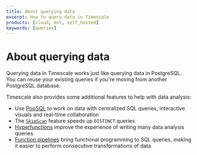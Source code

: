 ```yaml
---
title: About querying data
excerpt: How to query data in Timescale
products: [cloud, mst, self_hosted]
keywords: [queries]
---
```


# About querying data

Querying data in Timescale works just like querying data in PostgreSQL. You
can reuse your existing queries if you're moving from another PostgreSQL
database.

Timescale also provides some additional features to help with data analysis:

* Use [PopSQL][popsql] to work on data with centralized SQL queries, interactive visuals and real-time collaboration
*   The [`SkipScan`][skipscan] feature speeds up `DISTINCT` queries
*   [Hyperfunctions][hyperfunctions] improve the experience of writing many data
    analysis queries
*   [Function pipelines][pipelines] bring functional programming to SQL queries,
    making it easier to perform consecutive transformations of data

[hyperfunctions]: /use-timescale/:currentVersion:/hyperfunctions/
[pipelines]: /use-timescale/:currentVersion:/hyperfunctions/function-pipelines/
[skipscan]: /use-timescale/:currentVersion:/query-data/skipscan/
[popsql]: /use-timescale/:currentVersion:/popsql/